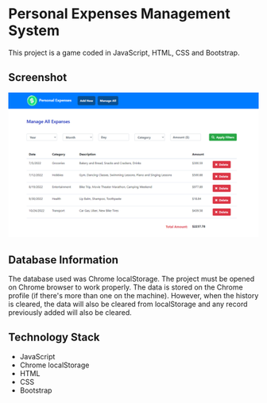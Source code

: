 # Personal Expenses Management System

This project is a game coded in JavaScript, HTML, CSS and Bootstrap.

## Screenshot 

![Screenshot](Screenshot.png)

## Database Information

The database used was Chrome localStorage. The project must be opened on Chrome browser to work properly. The data is stored on the Chrome profile (if there's more than one on the machine). However, when the history is cleared, the data will also be cleared from localStorage and any record previously added will also be cleared.

## Technology Stack

+ JavaScript
+ Chrome localStorage
+ HTML
+ CSS
+ Bootstrap

